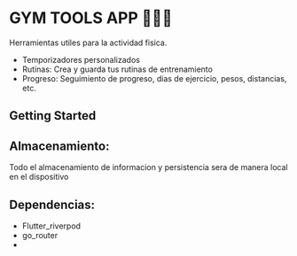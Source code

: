 # GYM TOOLS APP 🏃🏽‍♂️

Herramientas utiles para la actividad fisica.

- Temporizadores personalizados
- Rutinas: Crea y guarda tus rutinas de entrenamiento
- Progreso: Seguimiento de progreso, dias de ejercicio, pesos, distancias, etc.

## Getting Started

## Almacenamiento:

Todo el almacenamiento de informacion y persistencia sera de manera local en el dispositivo

## Dependencias:

- Flutter_riverpod
- go_router
-
